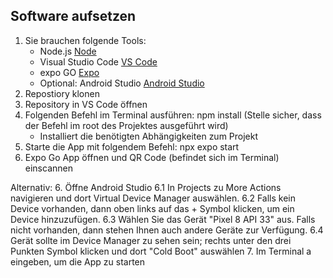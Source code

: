 ## Software aufsetzen

1. Sie brauchen folgende Tools: 
   - Node.js [Node](https://nodejs.org/en)
   - Visual Studio Code [VS Code](https://code.visualstudio.com/)
   - expo GO [Expo](https://expo.dev/go)
   - Optional: Android Studio [Android Studio](https://developer.android.com/studio) 
2. Repostiory klonen
3. Repository in VS Code öffnen
4. Folgenden Befehl im Terminal ausführen: npm install (Stelle sicher, dass der Befehl im root des Projektes ausgeführt wird)
   - Installiert die benötigten Abhängigkeiten zum Projekt
5. Starte die App mit folgendem Befehl: npx expo start
6. Expo Go App öffnen und QR Code (befindet sich im Terminal) einscannen

Alternativ:
6. Öffne Android Studio
   6.1 In Projects zu More Actions navigieren und dort Virtual Device Manager auswählen.
   6.2 Falls kein Device vorhanden, dann oben links auf das + Symbol klicken, um ein Device hinzuzufügen.
   6.3 Wählen Sie das Gerät "Pixel 8 API 33" aus. Falls nicht vorhanden, dann stehen Ihnen auch andere Geräte zur Verfügung.
   6.4 Gerät sollte im Device Manager zu sehen sein; rechts unter den drei Punkten Symbol klicken und dort "Cold Boot" auswählen
7. Im Terminal a eingeben, um die App zu starten

